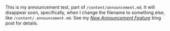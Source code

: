 This is my announcement test, part of `/content/announcement.md`.  It will disappear soon, specifically, when I change the filename to something else, like `/content/.announcement.md`.  See my [_New Announcement Feature_](posts/new-announcement-feature) blog post for details.
